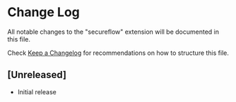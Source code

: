 # Change Log

All notable changes to the "secureflow" extension will be documented in this file.

Check [Keep a Changelog](http://keepachangelog.com/) for recommendations on how to structure this file.

## [Unreleased]

- Initial release